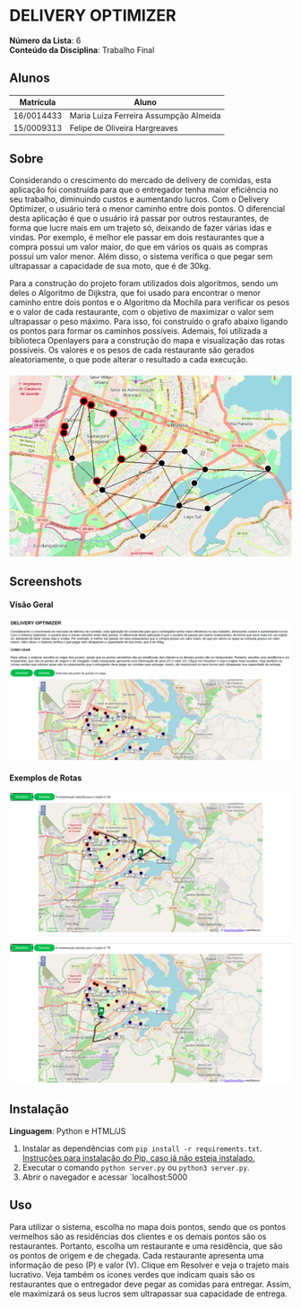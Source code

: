 # DELIVERY OPTIMIZER

**Número da Lista**: 6<br>
**Conteúdo da Disciplina**: Trabalho Final<br>

## Alunos
|Matrícula | Aluno |
| -- | -- |
| 16/0014433  |  Maria Luiza Ferreira Assumpção Almeida |
| 15/0009313  |  Felipe de Oliveira Hargreaves |

## Sobre 
Considerando o crescimento do mercado de delivery de comidas, esta aplicação foi construída para que o entregador tenha maior eficiência no seu trabalho, diminuindo custos e aumentando lucros. Com o Delivery Optimizer, o usuário terá o menor caminho entre dois pontos. O diferencial desta aplicação é que o usuário irá passar por outros restaurantes, de forma que lucre mais em um trajeto só, deixando de fazer várias idas e vindas. Por exemplo, é melhor ele passar em dois restaurantes que a compra possui um valor maior, do que em vários os quais as compras possui um valor menor. Além disso, o sistema verifica o que pegar sem ultrapassar a capacidade de sua moto, que é de 30kg.

Para a construção do projeto foram utilizados dois algoritmos, sendo um deles o Algoritmo de Dijkstra, que foi usado para encontrar o menor caminho entre dois pontos e o Algoritmo da Mochila para verificar os pesos e o valor de cada restaurante, com o objetivo de maximizar o valor sem ultrapassar o peso máximo. Para isso, foi construído o grafo abaixo ligando os pontos para formar os caminhos possíveis. Ademais, foi utilizada a biblioteca Openlayers para a construção do mapa e visualização das rotas possíveis. Os valores e os pesos de cada restaurante são gerados aleatoriamente, o que pode alterar o resultado a cada execução.

![Grafo](img/grafo.png)

## Screenshots

#### Visão Geral 
![Mapa1](img/mapa1.png)

#### Exemplos de Rotas
![Exemplo1](img/mapa2.png)

![Exemplo2](img/mapa3.png)

## Instalação 
**Linguagem**: Python e HTML/JS<br>
  1. Instalar as dependências com `pip install -r requirements.txt`. [Instruções para instalação do Pip, caso já não esteja instalado.](https://pip.pypa.io/en/stable/installing/)
  2. Executar o comando `python server.py` ou `python3 server.py`. 
  3. Abrir o navegador e acessar `localhost:5000

## Uso 
Para utilizar o sistema, escolha no mapa dois pontos, sendo que os pontos vermelhos são as residências dos clientes e os demais pontos são os restaurantes. Portanto, escolha um restaurante e uma residência, que são os pontos de origem e de chegada. Cada restaurante apresenta uma informação de peso (P) e valor (V). Clique em Resolver e veja o trajeto mais lucrativo. Veja também os ícones verdes que indicam quais são os restaurantes que o entregador deve pegar as comidas para entregar. Assim, ele maximizará os seus lucros sem ultrapassar sua capacidade de entrega.





